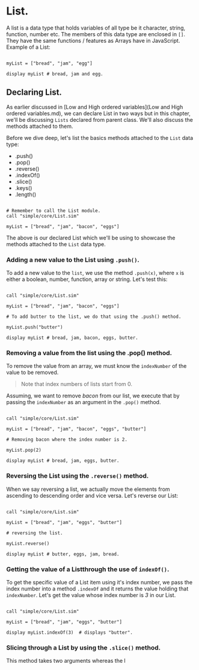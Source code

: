 # List.

A list is a data type that holds variables of all type be it character, string, function, number etc. The members of this data type are enclosed in `[]`. They have the same functions / features as Arrays have in JavaScript. Example of a List:

```

myList = ["bread", "jam", "egg"]

display myList # bread, jam and egg.

```

## Declaring List.
As earlier discussed in [Low and High ordered variables](Low and High ordered variables.md), we can declare List in two ways but in this chapter, we'll be discussing `Lists` declared from parent class. We'll also discuss the methods attached to them.

Before we dive deep, let's list the basics methods attached to the `List` data type:

- .push()
- .pop()
- .reverse()
- .indexOf()
- .slice()
- .keys()
- .length()

``` Declaring a new List.

# Remember to call the List module.
call "simple/core/List.sim"

myList = ["bread", "jam", "bacon", "eggs"]

```
The above is our declared List which we'll be using to showcase the methods attached to the `List` data type.

### Adding a new value to the List using `.push()`.

To add a new value to the `list`, we use the method `.push(x)`, where `x` is either a boolean, number, function, array or string. Let's test this:

```

call "simple/core/List.sim"

myList = ["bread", "jam", "bacon", "eggs"]

# To add butter to the list, we do that using the .push() method.

myList.push("butter")

display myList # bread, jam, bacon, eggs, butter.

```

### Removing a value from the list using the .pop() method.
To remove the value from an array, we must know the `indexNumber` of the value to be removed.

> Note that index numbers of lists start from 0.

Assuming, we want to remove *bacon* from our list, we execute that by passing the `indexNumber` as an argument in the `.pop()` method.

``` Removing bacon.

call "simple/core/List.sim"

myList = ["bread", "jam", "bacon", "eggs", "butter"]

# Removing bacon where the index number is 2.

myList.pop(2)

display myList # bread, jam, eggs, butter.

```

### Reversing the List using the `.reverse()` method.

When we say  reversing a list, we actually move the elements from ascending to descending order and vice versa. Let's reverse our List:
``` Reversing our List.

call "simple/core/List.sim"

myList = ["bread", "jam", "eggs", "butter"]

# reversing the list.

myList.reverse()

display myList # butter, eggs, jam, bread.

```

### Getting the value of a Listthrough the use of `indexOf()`.

To get the specific value of a List item using it's index number, we pass the index number into a method `.indexOf` and it returns the value holding that `indexNumber`. Let's get the value whose index number is *3* in our List.

```

call "simple/core/List.sim"

myList = ["bread", "jam", "eggs", "butter"]

display myList.indexOf(3)  # displays "butter".

```

### Slicing through a List by using the `.slice()` method.

This method takes two arguments whereas the l